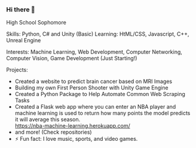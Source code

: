 ### Hi there 👋

High School Sophomore

Skills: Python, C# and Unity (Basic)
Learning: HtML/CSS, Javascript, C++, Unreal Engine

Interests: Machine Learning, Web Development, Computer Networking, Computer Vision, Game Development (Just Starting!)

Projects: 
- Created a website to predict brain cancer based on MRI Images 
- Building my own First Person Shooter with Unity Game Engine
- Created a Python Package to Help Automate Common Web Scraping Tasks
- Created a Flask web app where you can enter an NBA player and machine learning is used to return how many points the model predicts it will average this season.  
https://nba-machine-learning.herokuapp.com/
- and more! (Check repositories)
- ⚡ Fun fact: I love music, sports, and video games.
